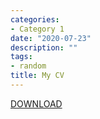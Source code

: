```yaml
---
categories:
- Category 1
date: "2020-07-23"
description: ""
tags:
- random
title: My CV
---
```


[DOWNLOAD](https://www.dropbox.com/s/t1pegbnyiq7m2il/McNellanCV20210723.pdf?dl=0)